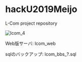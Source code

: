 # hackU2019Meijo
L-Com project repository

![lcom_4](https://user-images.githubusercontent.com/39665637/67860046-54d22080-fb60-11e9-8013-101867528d2f.png)

Web版サーバ: lcom_web

sqlのバックアップ: lcom_bbs_?.sql

